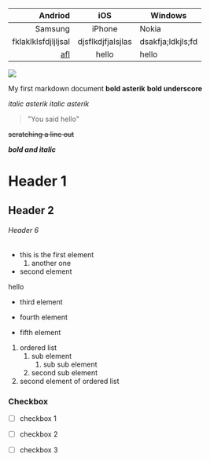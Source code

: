 Andriod | iOS | Windows
---: | :---: | ---
 Samsung | iPhone | Nokia
fklaklklsfdjljljsal | djsflkdjfjalsjlas | dsakfja;ldkjls;fd
[afl](www.afl.com.au)| hello | hello
![](https://media.kasperskydaily.com/wp-content/uploads/sites/102/2019/12/10005705/android-device-identifiers-featured.jpg) 

My first markdown document
**bold asterik**
__bold underscore__

*italic asterik*
_italic asterik_


> "You said hello"

~~scratching a line out~~

***bold and italic***

# Header 1
## Header 2
###### Header 6

- this is the first element
   1. another one
- second element

hello
- third element

* fourth element
+ fifth element

1. ordered list
   1. sub element
      1. sub sub element
   2. second sub element
2. second element of ordered list

### Checkbox
+ [ ] checkbox 1
- [ ] checkbox 2
* [ ] checkbox 3


